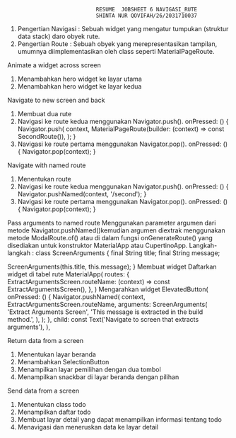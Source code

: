                                 RESUME  JOBSHEET 6 NAVIGASI_RUTE
                                SHINTA NUR QOVIFAH/26/2031710037

1. Pengertian Navigasi : Sebuah widget yang mengatur tumpukan (struktur data stack) daro obyek rute.
2. Pengertian Route : Sebuah obyek yang merepresentasikan tampilan, umumnya diimplementasikan oleh class seperti MaterialPageRoute.

Animate a widget across screen
1. Menambahkan hero widget ke layar utama
2. Menambahkan hero widget ke layar kedua

Navigate to new screen and back
1. Membuat dua rute
2. Navigasi ke route kedua menggunakan Navigator.push().
onPressed: () {
Navigator.push(
    context,
    MaterialPageRoute(builder: (context) => const SecondRoute()),
);
}
3. Navigasi ke route pertama menggunakan Navigator.pop().
onPressed: () {
    Navigator.pop(context);
}

Navigate with named route
1. Menentukan route
2. Navigasi ke route kedua menggunakan Navigator.push().
onPressed: () {
    Navigator.pushNamed(context, '/second');
}
3. Navigasi ke route pertama menggunakan Navigator.pop().
onPressed: () {
    Navigator.pop(context);
}

Pass arguments to named route
Menggunakan parameter argumen dari metode Navigator.pushNamed()kemudian argumen diextrak menggunakan metode ModalRoute.of() atau di dalam fungsi onGenerateRoute() yang disediakan untuk konstruktor MaterialApp atau CupertinoApp.
Langkah-langkah :
class ScreenArguments {
  final String title;
  final String message;

  ScreenArguments(this.title, this.message);
}
Membuat widget
Daftarkan widget di tabel rute
MaterialApp(
 routes: {
     ExtractArgumentsScreen.routeName: (context) =>
     const ExtractArgumentsScreen(),
 },
)
Mengarahkan widget
ElevatedButton(
onPressed: () {
    Navigator.pushNamed(
    context,
    ExtractArgumentsScreen.routeName,
    arguments: ScreenArguments(
        'Extract Arguments Screen',
        'This message is extracted in the build method.',
    ),
    );
},
child: const Text('Navigate to screen that extracts arguments'),
),

Return data from a screen
1. Menentukan layar beranda
2. Menambahkan SelectionButton
3. Menampilkan layar pemilihan dengan dua tombol
4. Menampilkan snackbar di layar beranda dengan pilihan

Send data from a screen
1. Menentukan class todo
2. Menampilkan daftar todo
3. Membuat layar detail yang dapat menampilkan informasi tentang todo
4. Menavigasi dan meneruskan data ke layar detail


